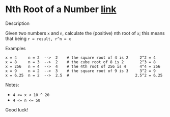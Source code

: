 # Nth Root of a Number [link](https://www.codewars.com/kata/5520714decb43308ea000083/)

Description

Given two numbers ```x``` and ```n```, calculate the (positive) nth root of ```x```; this means that being ```r = result, r^n = x```

Examples

```code
x = 4     n = 2  -->  2    # the square root of 4 is 2     2^2 = 4
x = 8     n = 3  -->  2    # the cube root of 8 is 2       2^3 = 8
x = 256   n = 4  -->  4    # the 4th root of 256 is 4      4^4 = 256
x = 9     n = 2  -->  3    # the square root of 9 is 3     3^2 = 9
x = 6.25  n = 2  -->  2.5  #                             2.5^2 = 6.25
```

Notes:

- ```4 <= x < 10 ^ 20```
- ```4 <= n <= 50```

Good luck!
